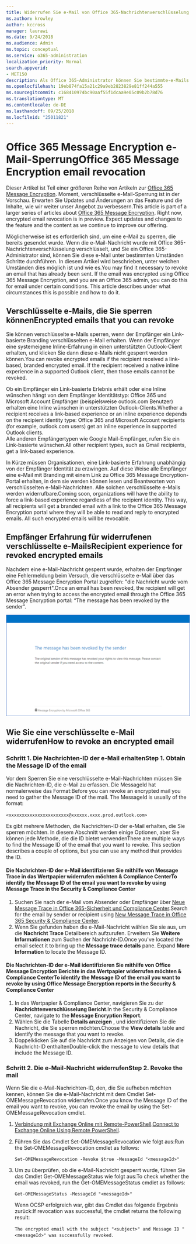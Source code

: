 ```yaml
---
title: Widerrufen Sie e-Mail von Office 365-Nachrichtenverschlüsselung verschlüsselt
ms.author: krowley
author: kccross
manager: laurawi
ms.date: 9/24/2018
ms.audience: Admin
ms.topic: conceptual
ms.service: o365-administration
localization_priority: Normal
search.appverid:
- MET150
description: Als Office 365-Administrator können Sie bestimmte-e-Mails widerrufen, die mit Office 365-Nachrichtenverschlüsselung verschlüsselt wurden.
ms.openlocfilehash: 19eb874fa15a21c29a9eb2823829e81ff244a555
ms.sourcegitcommit: c168410974bc90aaf55f1dcaa9e05c09b2b78d76
ms.translationtype: MT
ms.contentlocale: de-DE
ms.lasthandoff: 09/25/2018
ms.locfileid: "25011821"
---
```

# <a name="office-365-message-encryption-email-revocation"></a><span data-ttu-id="618d6-103">Office 365 Message Encryption e-Mail-Sperrung</span><span class="sxs-lookup"><span data-stu-id="618d6-103">Office 365 Message Encryption email revocation</span></span>

<span data-ttu-id="618d6-p101">Dieser Artikel ist Teil einer größeren Reihe von Artikeln zur [Office 365 Message Encryption](ome.md). Moment, verschlüsselte e-Mail-Sperrung ist in der Vorschau. Erwarten Sie Updates und Änderungen an das Feature und die Inhalte, wie wir weiter unser Angebot zu verbessern.</span><span class="sxs-lookup"><span data-stu-id="618d6-p101">This article is part of a larger series of articles about [Office 365 Message Encryption](ome.md). Right now, encrypted email revocation is in preview. Expect updates and changes to the feature and the content as we continue to improve our offering.</span></span>

<span data-ttu-id="618d6-p102">Möglicherweise ist es erforderlich sind, um eine e-Mail zu sperren, die bereits gesendet wurde. Wenn die e-Mail-Nachricht wurde mit Office 365-Nachrichtenverschlüsselung verschlüsselt, und Sie ein Office 365-Administrator sind, können Sie diese e-Mail unter bestimmten Umständen Schritte durchführen. In diesem Artikel wird beschrieben, unter welchen Umständen dies möglich ist und wie es.</span><span class="sxs-lookup"><span data-stu-id="618d6-p102">You may find it necessary to revoke an email that has already been sent. If the email was encrypted using Office 365 Message Encryption, and you are an Office 365 admin, you can do this for email under certain conditions. This article describes under what circumstances this is possible and how to do it.</span></span>
  
## <a name="encrypted-emails-that-you-can-revoke"></a><span data-ttu-id="618d6-110">Verschlüsselte e-Mails, die Sie sperren können</span><span class="sxs-lookup"><span data-stu-id="618d6-110">Encrypted emails that you can revoke</span></span>
<span data-ttu-id="618d6-p103">Sie können verschlüsselte e-Mails sperren, wenn der Empfänger ein Link-basierte Branding verschlüsselten e-Mail erhalten. Wenn der Empfänger eine systemeigene Inline-Erfahrung in einen unterstützten Outlook-Client erhalten, und klicken Sie dann diese e-Mails nicht gesperrt werden können.</span><span class="sxs-lookup"><span data-stu-id="618d6-p103">You can revoke encrypted emails if the recipient received a link-based, branded encrypted email. If the recipient received a native inline experience in a supported Outlook client, then those emails cannot be revoked.</span></span>

<span data-ttu-id="618d6-113">Ob ein Empfänger ein Link-basierte Erlebnis erhält oder eine Inline wünschen hängt von dem Empfänger Identitätstyp: Office 365 und Microsoft Account Empfänger (beispielsweise outlook.com Benutzer) erhalten eine Inline wünschen in unterstützten Outlook-Clients.</span><span class="sxs-lookup"><span data-stu-id="618d6-113">Whether a recipient receives a link-based experience or an inline experience depends on the recipient identity type: Office 365 and Microsoft Account recipients (for example, outlook.com users) get an inline experience in supported Outlook clients.</span></span>  
<span data-ttu-id="618d6-114">Alle anderen Empfängertypen wie Google Mail-Empfänger, rufen Sie ein Link-basierte wünschen.</span><span class="sxs-lookup"><span data-stu-id="618d6-114">All other recipient types, such as Gmail recipients, get a link-based experience.</span></span> 

<span data-ttu-id="618d6-p104">In Kürze müssen Organisationen, eine Link-basierte Erfahrung unabhängig von der Empfänger Identität zu erzwingen. Auf diese Weise alle Empfänger eine e-Mail mit Branding mit einem Link zu Office 365 Message Encryption-Portal erhalten, in dem sie werden können lesen und Beantworten von verschlüsselten e-Mail-Nachrichten. Alle solchen verschlüsselte e-Mails werden widerrufbare.</span><span class="sxs-lookup"><span data-stu-id="618d6-p104">Coming soon, organizations will have the ability to force a link-based experience regardless of the recipient identity. This way, all recipients will get a branded email with a link to the Office 365 Message Encryption portal where they will be able to read and reply to encrypted emails. All such encrypted emails will be revocable.</span></span> 
  
## <a name="recipient-experience-for-revoked-encrypted-emails"></a><span data-ttu-id="618d6-118">Empfänger Erfahrung für widerrufenen verschlüsselte e-Mails</span><span class="sxs-lookup"><span data-stu-id="618d6-118">Recipient experience for revoked encrypted emails</span></span>

<span data-ttu-id="618d6-119">Nachdem eine e-Mail-Nachricht gesperrt wurde, erhalten der Empfänger eine Fehlermeldung beim Versuch, die verschlüsselte e-Mail über das Office 365 Message Encryption Portal zugreifen: "die Nachricht wurde vom Absender gesperrt".</span><span class="sxs-lookup"><span data-stu-id="618d6-119">Once an email has been revoked, the recipient will get an error when trying to access the encrypted email through the Office 365 Message Encryption portal: “The message has been revoked by the sender”.</span></span>

![Screenshot, der einen widerrufenen verschlüsselte e-Mails anzeigt.](media/revoked-encrypted-email.png)
    
## <a name="how-to-revoke-an-encrypted-email"></a><span data-ttu-id="618d6-121">Wie Sie eine verschlüsselte e-Mail widerrufen</span><span class="sxs-lookup"><span data-stu-id="618d6-121">How to revoke an encrypted email</span></span>

### <a name="step-1-obtain-the-message-id-of-the-email"></a><span data-ttu-id="618d6-p105">Schritt 1. Die Nachrichten-ID der e-Mail erhalten</span><span class="sxs-lookup"><span data-stu-id="618d6-p105">Step 1. Obtain the Message ID of the email</span></span>

<span data-ttu-id="618d6-p106">Vor dem Sperren Sie eine verschlüsselte e-Mail-Nachrichten müssen Sie die Nachrichten-ID, die e-Mail zu erfassen. Die MessageId hat normalerweise das Format:</span><span class="sxs-lookup"><span data-stu-id="618d6-p106">Before you can revoke an encrypted mail you need to gather the Message ID of the mail. The MessageId is usually of the format:</span></span>

`<xxxxxxxxxxxxxxxxxxxxxxx@xxxxxx.xxxx.prod.outlook.com>`  

<span data-ttu-id="618d6-p107">Es gibt mehrere Methoden, die Nachrichten-ID der e-Mail erhalten, die Sie sperren möchten. In diesem Abschnitt werden einige Optionen, aber Sie können jede Methode, die die ID bietet verwenden</span><span class="sxs-lookup"><span data-stu-id="618d6-p107">There are multiple ways to find the Message ID of the email that you want to revoke. This section describes a couple of options, but you can use any method that provides the ID.</span></span>

  #### <a name="to-identify-the-message-id-of-the-email-you-want-to-revoke-by-using-message-trace-in-the-security-amp-compliance-center"></a><span data-ttu-id="618d6-128">Die Nachrichten-ID der e-Mail identifizieren Sie mithilfe von Message Trace in das Wertpapier widerrufen möchten &amp; Compliance Center</span><span class="sxs-lookup"><span data-stu-id="618d6-128">To identify the Message ID of the email you want to revoke by using Message Trace in the Security &amp; Compliance Center</span></span>

1. <span data-ttu-id="618d6-129">Suchen Sie nach der e-Mail vom Absender oder Empfänger über [Neue Message Trace in Office 365-Sicherheit und Compliance Center](https://blogs.technet.microsoft.com/exchange/2018/05/02/new-message-trace-in-office-365-security-compliance-center/).</span><span class="sxs-lookup"><span data-stu-id="618d6-129">Search for the email by sender or recipient using [New Message Trace in Office 365 Security & Compliance Center](https://blogs.technet.microsoft.com/exchange/2018/05/02/new-message-trace-in-office-365-security-compliance-center/).</span></span>
2. <span data-ttu-id="618d6-p108">Wenn Sie gefunden haben die e-Mail-Nachricht wählen Sie sie aus, um die **Nachricht Trace** Detailbereich aufzurufen. Erweitern Sie **Weitere Informationen** zum Suchen der Nachricht-ID.</span><span class="sxs-lookup"><span data-stu-id="618d6-p108">Once you've located the email select it to bring up the **Message trace details** pane. Expand **More Information** to locate the Message ID.</span></span>

  #### <a name="to-identify-the-message-id-of-the-email-you-want-to-revoke-by-using-office-message-encryption-reports-in-the-security-amp-compliance-center"></a><span data-ttu-id="618d6-132">Die Nachrichten-ID der e-Mail identifizieren Sie mithilfe von Office Message Encryption Berichte in das Wertpapier widerrufen möchten &amp; Compliance Center</span><span class="sxs-lookup"><span data-stu-id="618d6-132">To identify the Message ID of the email you want to revoke by using Office Message Encryption reports in the Security &amp; Compliance Center</span></span>
1. <span data-ttu-id="618d6-133">In das Wertpapier &amp; Compliance Center, navigieren Sie zu der **Nachrichtenverschlüsselung Bericht**.</span><span class="sxs-lookup"><span data-stu-id="618d6-133">In the Security &amp; Compliance Center, navigate to the **Message Encryption Report**.</span></span>
2. <span data-ttu-id="618d6-134">Wählen Sie die Tabelle **Details anzeigen** , und identifizieren Sie die Nachricht, die Sie sperren möchten.</span><span class="sxs-lookup"><span data-stu-id="618d6-134">Choose the **View details** table and identify the message that you want to revoke.</span></span> 
3. <span data-ttu-id="618d6-135">Doppelklicken Sie auf die Nachricht zum Anzeigen von Details, die die Nachricht-ID enthalten</span><span class="sxs-lookup"><span data-stu-id="618d6-135">Double-click the message to view details that include the Message ID.</span></span> 

### <a name="step-2-revoke-the-mail"></a><span data-ttu-id="618d6-p109">Schritt 2. Die e-Mail-Nachricht widerrufen</span><span class="sxs-lookup"><span data-stu-id="618d6-p109">Step 2. Revoke the mail</span></span>  

<span data-ttu-id="618d6-138">Wenn Sie die e-Mail-Nachrichten-ID, den, die Sie aufheben möchten kennen, können Sie die e-Mail-Nachricht mit dem Cmdlet Set-OMEMessageRevocation widerrufen.</span><span class="sxs-lookup"><span data-stu-id="618d6-138">Once you know the Message ID of the email you want to revoke, you can revoke the email by using the Set-OMEMessageRevocation cmdlet.</span></span> 

1. <span data-ttu-id="618d6-139">[Verbindung mit Exchange Online mit Remote-PowerShell](https://docs.microsoft.com/powershell/exchange/exchange-online/connect-to-exchange-online-powershell/connect-to-exchange-online-powershell?view=exchange-ps).</span><span class="sxs-lookup"><span data-stu-id="618d6-139">[Connect to Exchange Online Using Remote PowerShell](https://docs.microsoft.com/powershell/exchange/exchange-online/connect-to-exchange-online-powershell/connect-to-exchange-online-powershell?view=exchange-ps).</span></span>
    
2. <span data-ttu-id="618d6-140">Führen Sie das Cmdlet Set-OMEMessageRevocation wie folgt aus:</span><span class="sxs-lookup"><span data-stu-id="618d6-140">Run the Set-OMEMessageRevocation cmdlet as follows:</span></span>
    
    ```
    Set-OMEMessageRevocation -Revoke $true -MessageId "<messageId>"
    ```  

3. <span data-ttu-id="618d6-141">Um zu überprüfen, ob die e-Mail-Nachricht gesperrt wurde, führen Sie das Cmdlet Get-OMEMessageStatus wie folgt aus:</span><span class="sxs-lookup"><span data-stu-id="618d6-141">To check whether the email was revoked, run the Get-OMEMessageStatus cmdlet as follows:</span></span>
    
    ```
    Get-OMEMessageStatus -MessageId "<messageId>"
    ```  
    <span data-ttu-id="618d6-142">Wenn OCSP erfolgreich war, gibt das Cmdlet das folgende Ergebnis zurück:</span><span class="sxs-lookup"><span data-stu-id="618d6-142">If revocation was successful, the cmdlet returns the following result:</span></span>  

    ```The encrypted email with the subject "<subject>" and Message ID "<messageId>" was successfully revoked.```
